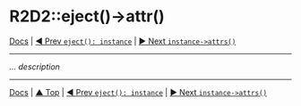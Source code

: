 # R2D2::eject()->attr()

[Docs](../index.md) | 
[◄ Prev `eject(): instance`](eject.md) | 
[► Next `instance->attrs()`](instance-attrs.md)

----

*... description*

----

[Docs](../index.md) | 
[▲ Top](#) | 
[◄ Prev `eject(): instance`](eject.md) | 
[► Next `instance->attrs()`](instance-attrs.md)
